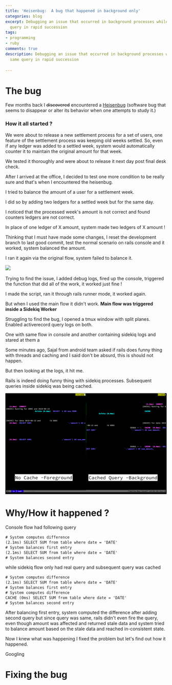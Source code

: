 ```yaml
---
title: 'Heisenbug:  A bug that happened in background only'
categories: blog
excerpt: Debugging an issue that occurred in background processes while running same
  query in rapid succession
tags:
- programming
- ruby
comments: true
description: Debugging an issue that occurred in background processes while running
  same query in rapid succession

---
```

# The bug

Few months back I ~~discovered~~ encountered a [Heisenbug](https://en.wikipedia.org/wiki/Heisenbug "heisenbug") (software bug that seems to disappear or alter its behavior when one attempts to study it.)

### How it all started ?

We were about to release a new settlement process for a set of users, one feature of the settlement process was keeping old weeks settled. So, even if any ledger was added to a settled week, system would automatically counter it to maintain the original amount for that week.

We tested it thoroughly and were about to release it next day post final desk check.

After I arrived at the office, I decided to test one more condition  to be really sure and that's when I encountered the heisenbug.

I tried to balance the amount of a user for a  settlement week.

I did so by adding two ledgers for a settled week but for the same day.

I noticed that the  processed week's amount is not correct and found counters ledgers are not correct.

In place of one ledger of X amount, system made two ledgers of X amount !

Thinking that I must have made some changes, I reset the development branch to last good commit, test the normal scenario on rails console and it worked, system balanced the amount.

I ran it again via the original flow, system failed to balance it.

![](https://en.meming.world/images/en/2/2c/Surprised_Pikachu_HD.jpg)

Trying to find the issue, I added debug logs, fired up the console, triggered the function that did all of the work, it worked just fine !

I made the script, ran it through rails runner mode, it worked again.

But when I used the main flow it didn't work. **Main flow was triggered inside a Sidekiq Worker**

Struggling to find the bug,  I  opened a  tmux window with split planes. Enabled activerecord query logs on both.

One with same flow in console and another containing sidekiq logs and stared at them a

Some minutes ago, Sajal from android team asked if rails does funny thing with threads and caching and I said don't be absurd, this is should not happen.

But then looking at the logs, it hit me.

Rails is indeed doing funny thing with sidekiq processes. Subsequent queries inside sidekiq was being cached.

![](/images/cache_issue.png)

# Why/How it happened ?

Console flow had following query

    # System computes difference 
    (2.1ms) SELECT SUM from table where date = 'DATE'
    # System balances first entry
    (2.1ms) SELECT SUM from table where date = 'DATE'
    # System balances second entry

while sidekiq flow only had real query and subsequent query was cached

    # System computes difference 
    (2.1ms) SELECT SUM from table where date = 'DATE'
    # System balances first entry
    # System computes difference
    CACHE (0ms) SELECT SUM from table where date = 'DATE'
    # System balances second entry
     

After balancing first entry, system computed the difference after adding second query but since query was same, rails didn't even fire the query, even though amount was affected and returned stale data and system tried to balance amount based on the stale data and reached in-consistent state. 

Now I knew what was happening I fixed the problem but let's find out how it happened. 

Googling 

# Fixing the bug
